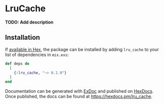 # LruCache

**TODO: Add description**

## Installation

If [available in Hex](https://hex.pm/docs/publish), the package can be installed
by adding `lru_cache` to your list of dependencies in `mix.exs`:

```elixir
def deps do
  [
    {:lru_cache, "~> 0.1.0"}
  ]
end
```

Documentation can be generated with [ExDoc](https://github.com/elixir-lang/ex_doc)
and published on [HexDocs](https://hexdocs.pm). Once published, the docs can
be found at <https://hexdocs.pm/lru_cache>.

